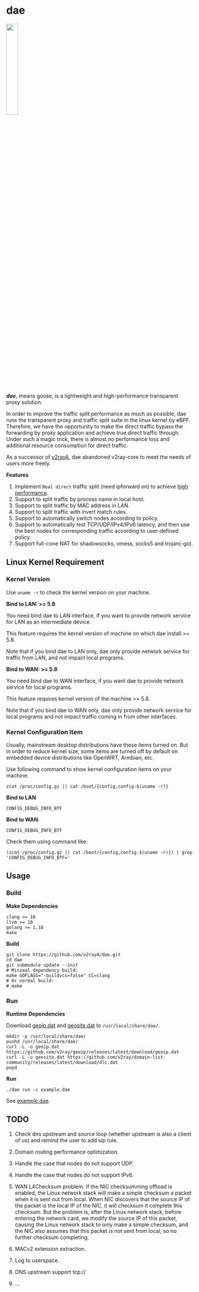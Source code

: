 # dae

<img src="https://github.com/v2rayA/dae/blob/main/logo.png" border="0" width="25%">

***dae***, means goose, is a lightweight and high-performance transparent proxy solution.

In order to improve the traffic split performance as much as possible, dae runs the transparent proxy and traffic split suite in the linux kernel by eBPF. Therefore, we have the opportunity to make the direct traffic bypass the forwarding by proxy application and achieve true direct traffic through. Under such a magic trick, there is almost no performance loss and additional resource consumption for direct traffic.

As a successor of [v2rayA](https://github.com/v2rayA/v2rayA), dae abandoned v2ray-core to meet the needs of users more freely.

**Features**

1. Implement `Real direct` traffic split (need ipforward on) to achieve [high performance](https://docs.google.com/spreadsheets/d/1UaWU6nNho7edBNjNqC8dfGXLlW0-cm84MM7sH6Gp7UE/edit?usp=sharing).
1. Support to split traffic by process name in local host.
1. Support to split traffic by MAC address in LAN.
1. Support to split traffic with invert match rules.
1. Support to automatically switch nodes according to policy.
1. Support to automatically test TCP/UDP/IPv4/IPv6 latency, and then use the best nodes for corresponding traffic according to user-defined policy.
1. Support full-cone NAT for shadowsocks, vmess, socks5 and trojan(-go).

## Linux Kernel Requirement

### Kernel Version

Use `uname -r` to check the kernel version on your machine.

**Bind to LAN: >= 5.8**

You need bind dae to LAN interface, if you want to provide network service for LAN as an intermediate device.

This feature requires the kernel version of machine on which dae install >= 5.8.

Note that if you bind dae to LAN only, dae only provide network service for traffic from LAN, and not impact local programs.

**Bind to WAN: >= 5.8**

You need bind dae to WAN interface, if you want dae to provide network service for local programs.

This feature requires kernel version of the machine >= 5.8.

Note that if you bind dae to WAN only, dae only provide network service for local programs and not impact traffic coming in from other interfaces.

### Kernel Configuration Item

Usually, mainstream desktop distributions have these items turned on. But in order to reduce kernel size, some items are turned off by default on embedded device distributions like OpenWRT, Armbian, etc.

Use following command to show kernel configuration items on your machine.

```shell
zcat /proc/config.gz || cat /boot/{config,config-$(uname -r)}
```

**Bind to LAN**

```
CONFIG_DEBUG_INFO_BTF
```

**Bind to WAN**:

```
CONFIG_DEBUG_INFO_BTF
```

Check them using command like:

```shell
(zcat /proc/config.gz || cat /boot/{config,config-$(uname -r)}) | grep 'CONFIG_DEBUG_INFO_BTF='
```

## Usage

### Build

**Make Dependencies**
```
clang >= 10
llvm >= 10
golang >= 1.18
make
```

**Build**
```shell
git clone https://github.com/v2rayA/dae.git
cd dae
git submodule update --init
# Minimal dependency build:
make GOFLAGS="-buildvcs=false" CC=clang
# Or normal build:
# make
```

### Run

**Runtime Dependencies**

Download [geoip.dat](https://github.com/v2ray/geoip/releases/latest) and [geosite.dat](https://github.com/v2fly/domain-list-community/releases/latest) to `/usr/local/share/dae/`.

```
mkdir -p /usr/local/share/dae/
pushd /usr/local/share/dae/
curl -L -o geoip.dat https://github.com/v2ray/geoip/releases/latest/download/geoip.dat
curl -L -o geosite.dat https://github.com/v2ray/domain-list-community/releases/latest/download/dlc.dat
popd
```

**Run**

```shell
./dae run -c example.dae
```

See [example.dae](https://github.com/v2rayA/dae/blob/main/example.dae).

## TODO

1. Check dns upstream and source loop (whether upstream is also a client of us) and remind the user to add sip rule.

1. Domain routing performance optimization.

1. Handle the case that nodes do not support UDP.
1. Handle the case that nodes do not support IPv6.
1. WAN L4Checksum problem.
   If the NIC checksumming offload is enabled, the Linux network stack will make a simple checksum a packet when it is sent out from local. When NIC discovers that the source IP of the packet is the local IP of the NIC, it will checksum it complete this checksum.
   But the problem is, after the Linux network stack, before entering the network card, we modify the source IP of this packet, causing the Linux network stack to only make a simple checksum, and the NIC also assumes that this packet is not sent from local, so no further checksum completing.
1. MACv2 extension extraction.
1. Log to userspace.
1. DNS upstream support tcp://
1. ...
